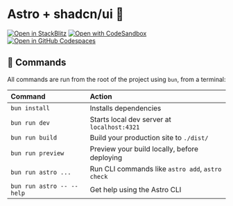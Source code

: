 # Astro + shadcn/ui 🚀

[![Open in StackBlitz](https://developer.stackblitz.com/img/open_in_stackblitz.svg)](https://stackblitz.com/github/avgvstvs96/astro-shadcn)
[![Open with CodeSandbox](https://assets.codesandbox.io/github/button-edit-lime.svg)](https://codesandbox.io/p/sandbox/github/avgvstvs96/astro-shadcn)
[![Open in GitHub Codespaces](https://github.com/codespaces/badge.svg)](https://codespaces.new/avgvstvs96/astro-shadcn)

## 🧞 Commands

All commands are run from the root of the project using `bun`, from a terminal:

| Command                   | Action                                           |
| :------------------------ | :----------------------------------------------- |
| `bun install`             | Installs dependencies                            |
| `bun run dev`             | Starts local dev server at `localhost:4321`      |
| `bun run build`           | Build your production site to `./dist/`          |
| `bun run preview`         | Preview your build locally, before deploying     |
| `bun run astro ...`       | Run CLI commands like `astro add`, `astro check` |
| `bun run astro -- --help` | Get help using the Astro CLI                     |
